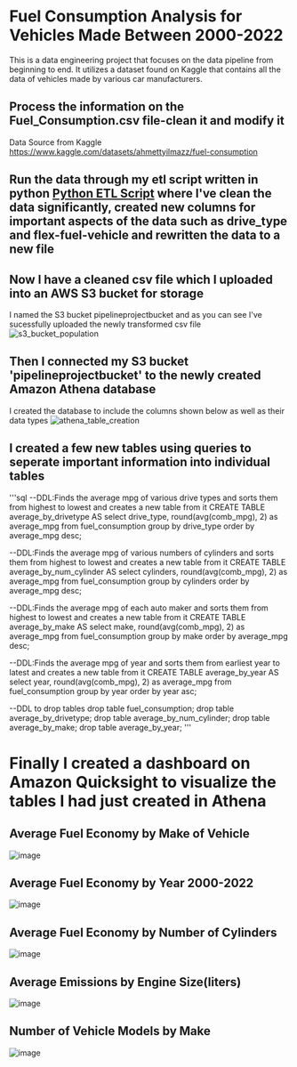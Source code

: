 # Fuel Consumption Analysis for Vehicles Made Between 2000-2022
This is a data engineering project that focuses on the data pipeline from beginning to end. It utilizes a dataset found on Kaggle that contains all the data of vehicles made by various car manufacturers. 

## Process the information on the Fuel_Consumption.csv file-clean it and modify it
Data Source from Kaggle https://www.kaggle.com/datasets/ahmettyilmazz/fuel-consumption

## Run the data through my etl script written in python [Python ETL Script](https://github.com/DakotaVarnell/FuelConsumptionDataPipeline/blob/master/python_scripts/extract_transform_load.py) where I've clean the data significantly, created new columns for important aspects of the data such as drive_type and flex-fuel-vehicle and rewritten the data to a new file

## Now I have a cleaned csv file which I uploaded into an AWS S3 bucket for storage
I named the S3 bucket pipelineprojectbucket and as you can see I've sucessfully uploaded the newly transformed csv file
![s3_bucket_population](https://user-images.githubusercontent.com/89564744/222986387-1ac3a28c-71e4-4e18-bc83-7e67a652b012.PNG)

## Then I connected my S3 bucket 'pipelineprojectbucket' to the newly created Amazon Athena database
I created the database to include the columns shown below as well as their data types
![athena_table_creation](https://user-images.githubusercontent.com/89564744/222986513-70851eab-978a-4116-b53e-4b97536f46a3.PNG)

## I created a few new tables using queries to seperate important information into individual tables
'''sql
--DDL:Finds the average mpg of various drive types and sorts them from highest to lowest and creates a new table from it
CREATE TABLE average_by_drivetype AS
select drive_type, round(avg(comb_mpg), 2) as average_mpg 
from fuel_consumption
group by drive_type
order by average_mpg desc;

--DDL:Finds the average mpg of various numbers of cylinders and sorts them from highest to lowest and creates a new table from it
CREATE TABLE average_by_num_cylinder AS
select cylinders, round(avg(comb_mpg), 2) as average_mpg 
from fuel_consumption
group by cylinders
order by average_mpg desc;

--DDL:Finds the average mpg of each auto maker and sorts them from highest to lowest and creates a new table from it
CREATE TABLE average_by_make AS
select make, round(avg(comb_mpg), 2) as average_mpg 
from fuel_consumption
group by make
order by average_mpg desc;

--DDL:Finds the average mpg of year and sorts them from earliest year to latest and creates a new table from it
CREATE TABLE average_by_year AS
select year, round(avg(comb_mpg), 2) as average_mpg 
from fuel_consumption
group by year
order by year asc;


--DDL to drop tables
drop table fuel_consumption;
drop table average_by_drivetype;
drop table average_by_num_cylinder;
drop table average_by_make;
drop table average_by_year;
'''

# Finally I created a dashboard on Amazon Quicksight to visualize the tables I had just created in Athena

## Average Fuel Economy by Make of Vehicle
![image](https://user-images.githubusercontent.com/89564744/222990354-961a45e2-faa4-48d3-a491-305aaf8bf00d.png)

## Average Fuel Economy by Year 2000-2022
![image](https://user-images.githubusercontent.com/89564744/222990379-ad3a489c-90f3-4b6f-ab19-c3f62c2e9806.png)

## Average Fuel Economy by Number of Cylinders
![image](https://user-images.githubusercontent.com/89564744/222990410-e703079a-13e9-4e2a-9209-50167ebba9cb.png)

## Average Emissions by Engine Size(liters)
![image](https://user-images.githubusercontent.com/89564744/222990440-e06524bf-f64d-42af-831b-c5ba01d3f441.png)

## Number of Vehicle Models by Make
![image](https://user-images.githubusercontent.com/89564744/222990468-8cd67b4d-daa0-4bcc-b97d-1610012ac688.png)


